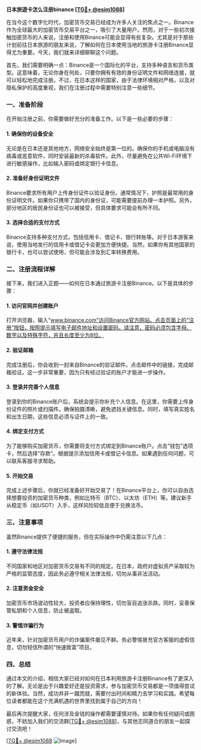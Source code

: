 **日本旅遊卡怎么注册binance [[TG💪+ @esim1088](https://t.me/s/esim1088)]**

在当今这个数字化时代，加密货币交易已经成为许多人关注的焦点之一。Binance作为全球最大的加密货币交易平台之一，吸引了大量用户。然而，对于一些初次接触加密货币的人来说，注册和使用Binance可能会显得有些复杂。尤其是对于那些计划前往日本旅游的朋友来说，了解如何在日本使用当地的旅游卡注册Binance显得尤为重要。今天，我们就来详细聊聊这个问题。

首先，我们需要明确一点：Binance是一个国际化的平台，支持多种语言和货币类型。这意味着，无论你身在何处，只要你拥有有效的身份证明文件和网络连接，就可以轻松地完成注册。不过，在日本这样的国家，由于法律环境相对严格，以及对隐私保护的高度重视，我们在注册过程中需要特别注意一些细节。

### **一、准备阶段**

在开始注册之前，你需要做好充分的准备工作。以下是一些必要的步骤：

#### **1. 确保你的设备安全**
无论是在日本还是其他地方，网络安全始终是第一位的。确保你的手机或电脑没有病毒或恶意软件，同时安装最新的杀毒软件。此外，尽量避免在公共Wi-Fi环境下进行敏感操作，比如输入密码或绑定银行卡信息。

#### **2. 准备好身份证明文件**
Binance要求所有用户上传身份证件以验证身份。通常情况下，护照是最常用的身份证明文件。如果你只携带了国内的身份证，可能需要提前办理一本护照。另外，部分地区的居民身份证也可以被接受，但具体要求可能会有所不同。

#### **3. 选择合适的支付方式**
Binance支持多种支付方式，包括信用卡、借记卡、银行转账等。对于日本游客来说，使用当地发行的信用卡或借记卡会更加方便快捷。当然，如果你有其他国家的银行卡，也可以尝试使用，但可能会涉及到汇率转换费用。

### **二、注册流程详解**

接下来，我们进入正题——如何在日本通过旅游卡注册Binance。以下是具体的步骤：

#### **1. 访问官网并创建账户**
打开浏览器，输入“www.binance.com”访问Binance官方网站。点击页面上的“注册”按钮，按照提示填写电子邮件地址和设置密码。请注意，密码必须包含字母、数字以及特殊字符，并且长度至少为8位。

#### **2. 验证邮箱**
完成注册后，你会收到一封来自Binance的验证邮件。点击邮件中的链接，完成邮箱验证。这一步非常重要，因为只有经过验证的账户才能进一步操作。

#### **3. 登录并完善个人信息**
登录到你的Binance账户后，系统会提示你补充个人信息。在这里，你需要上传身份证件的照片或扫描件。确保拍摄清晰，避免遮挡关键信息。同时，填写真实姓名和出生日期，这些信息必须与证件上的一致。

#### **4. 绑定支付方式**
为了能够购买加密货币，你需要将支付方式绑定到Binance账户。点击“钱包”选项卡，然后选择“存款”。根据提示添加信用卡或借记卡信息。如果遇到任何问题，可以联系客服寻求帮助。

#### **5. 开始交易**
完成上述步骤后，你就已经准备好开始交易了！在Binance平台上，你可以自由选择想要投资的加密货币种类，例如比特币（BTC）、以太坊（ETH）等。建议新手从稳定币（如USDT）入手，这样风险较低且便于兑换法币。

### **三、注意事项**

虽然Binance提供了便捷的服务，但在实际操作中仍需注意以下几点：

#### **1. 遵守法律法规**
不同国家和地区对加密货币交易有不同的规定。在日本，政府对虚拟资产采取较为严格的监管态度，因此务必遵守相关法律法规，切勿从事非法活动。

#### **2. 注意资金安全**
加密货币市场波动性较大，投资者应保持理性，切勿盲目追涨杀跌。同时，妥善保管私钥和个人信息，防止被盗取。

#### **3. 警惕诈骗行为**
近年来，针对加密货币用户的诈骗案件屡见不鲜。务必警惕冒充官方客服的虚假信息，切勿轻信所谓的“快速致富”项目。

### **四、总结**

通过本文的介绍，相信大家已经对如何在日本利用旅游卡注册Binance有了更深入的了解。无论是出于兴趣爱好还是投资需求，参与加密货币交易都是一项值得尝试的新体验。当然，成功并非一蹴而就，需要付出时间和精力去学习和实践。希望每位读者都能在这个充满机遇的世界里找到属于自己的方向！

最后再次提醒大家，任何涉及金钱的操作都需要谨慎对待。如果你有任何疑问或困惑，不妨加入我们的交流群[[TG💪+ @esim1088](https://t.me/s/esim1088)]，与其他志同道合的朋友一起探讨交流吧！

[[TG💪+ @esim1088](https://t.me/s/esim1088) ![Image](https://i.postimg.cc/4NQfJmqS/Snipaste-2025-05-13-00-14-12.png)]